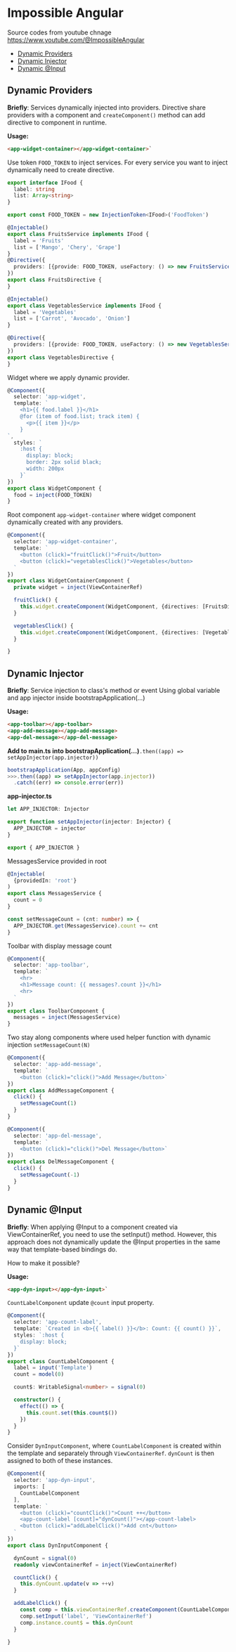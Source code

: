 # Impossible Angular

Source codes from youtube chnage https://www.youtube.com/@ImpossibleAngular

- [Dynamic Providers](#Dynamic-Providers)
- [Dynamic Injector](#Dynamic-Injector)
- [Dynamic @Input](#Dynamic-Input)

## Dynamic Providers

**Briefly**: Services dynamically injected into providers. Directive share providers with a component and
`createComponent()` method can add directive to component in runtime.

**Usage:**
```HTML
<app-widget-container></app-widget-container>`
```

Use token `FOOD_TOKEN` to inject services. For every service you want to inject dynamically need to create directive.

```TypeScript
export interface IFood {
  label: string
  list: Array<string>
}

export const FOOD_TOKEN = new InjectionToken<IFood>('FoodToken')

@Injectable()
export class FruitsService implements IFood {
  label = 'Fruits'
  list = ['Mango', 'Chery', 'Grape']
}
@Directive({
  providers: [{provide: FOOD_TOKEN, useFactory: () => new FruitsService()}]
})
export class FruitsDirective {
}

@Injectable()
export class VegetablesService implements IFood {
  label = 'Vegetables'
  list = ['Carrot', 'Avocado', 'Onion']
}

@Directive({
  providers: [{provide: FOOD_TOKEN, useFactory: () => new VegetablesService()}]
})
export class VegetablesDirective {
}
```

Widget where we apply dynamic provider.

```TypeScript
@Component({
  selector: 'app-widget',
  template: `
    <h1>{{ food.label }}</h1>
    @for (item of food.list; track item) {
      <p>{{ item }}</p>
    }
`,
  styles: `
    :host {
      display: block;
      border: 2px solid black;
      width: 200px
    }`
})
export class WidgetComponent {
  food = inject(FOOD_TOKEN)
}
```

Root component `app-widget-container` where widget component dynamically created with any providers.

```TypeScript
@Component({
  selector: 'app-widget-container',
  template: `
    <button (click)="fruitClick()">Fruit</button>
    <button (click)="vegetablesClick()">Vegetables</button>
  `
})
export class WidgetContainerComponent {
  private widget = inject(ViewContainerRef)

  fruitClick() {
    this.widget.createComponent(WidgetComponent, {directives: [FruitsDirective]})
  }

  vegetablesClick() {
    this.widget.createComponent(WidgetComponent, {directives: [VegetablesDirective]})
  }

}
```


## Dynamic Injector

**Briefly**: Service injection to class's method or event
Using global variable and app injector inside bootstrapApplication(...)

**Usage:**
```HTML
<app-toolbar></app-toolbar>
<app-add-message></app-add-message>
<app-del-message></app-del-message>
```

**Add to main.ts into bootstrapApplication(...)**`.then((app) => setAppInjector(app.injector))`

```TypeScript
bootstrapApplication(App, appConfig)
>>>.then((app) => setAppInjector(app.injector))
  .catch((err) => console.error(err))
```

**app-injector.ts**
```TypeScript
let APP_INJECTOR: Injector

export function setAppInjector(injector: Injector) {
  APP_INJECTOR = injector
}

export { APP_INJECTOR }
```

MessagesService provided in root
```TypeScript
@Injectable(
  {providedIn: 'root'}
)
export class MessagesService {
  count = 0
}

const setMessageCount = (cnt: number) => {
  APP_INJECTOR.get(MessagesService).count += cnt
}
```

Toolbar with display message count
```TypeScript
@Component({
  selector: 'app-toolbar',
  template: `
    <hr>
    <h1>Message count: {{ messages?.count }}</h1>
    <hr>
  `
})
export class ToolbarComponent {
  messages = inject(MessagesService)
}
```

Two stay along components where used helper function with dynamic injection `setMessageCount(N)`
```TypeScript
@Component({
  selector: 'app-add-message',
  template: `
    <button (click)="click()">Add Message</button>`
})
export class AddMessageComponent {
  click() {
    setMessageCount(1)
  }
}

@Component({
  selector: 'app-del-message',
  template: `
    <button (click)="click()">Del Message</button>`
})
export class DelMessageComponent {
  click() {
    setMessageCount(-1)
  }
}
```

## Dynamic @Input

**Briefly**: When applying @Input to a component created via ViewContainerRef, you need to use the setInput() method. However, this approach does not dynamically update the @Input properties in the same way that template-based bindings do.

How to make it possible?

**Usage:**
```HTML
<app-dyn-input></app-dyn-input>`
```

`CountLabelComponent` update `@count` input property.  

```TypeScript
@Component({
  selector: 'app-count-label',
  template: `Created in <b>{{ label() }}</b>: Count: {{ count() }}`,
  styles: `:host {
    display: block;
  }`
})
export class CountLabelComponent {
  label = input('Template')
  count = model(0)

  count$: WritableSignal<number> = signal(0)

  constructor() {
    effect(() => {
      this.count.set(this.count$())
    })
  }
}
```

Consider `DynInputComponent`, where `CountLabelComponent` is created within the template and separately through `ViewContainerRef`. `dynCount` is then assigned to both of these instances.

```TypeScript
@Component({
  selector: 'app-dyn-input',
  imports: [
    CountLabelComponent
  ],
  template: `
    <button (click)="countClick()">Count ++</button>
    <app-count-label [count]="dynCount()"></app-count-label>
    <button (click)="addLabelClick()">Add cnt</button>
  `
})
export class DynInputComponent {

  dynCount = signal(0)
  readonly viewContainerRef = inject(ViewContainerRef)

  countClick() {
    this.dynCount.update(v => ++v)
  }

  addLabelClick() {
    const comp = this.viewContainerRef.createComponent(CountLabelComponent)
    comp.setInput('label', 'ViewContainerRef')
    comp.instance.count$ = this.dynCount
  }

}
```
